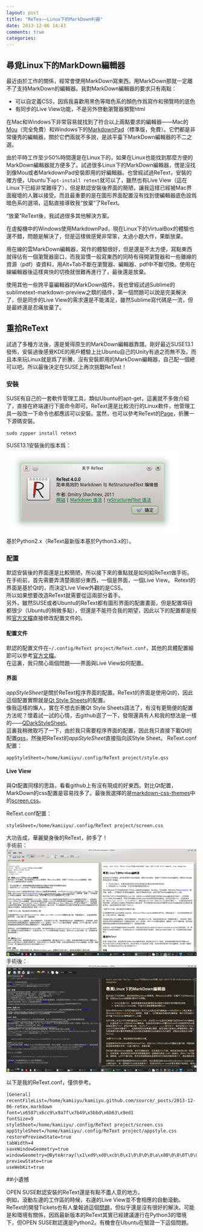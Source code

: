 ```yaml
---
layout: post
title: "ReTex——Linux下的MarkDown利器"
date: 2013-12-06 14:43
comments: true
categories: 
---
```

## 尋覓Linux下的MarkDown編輯器
最近由於工作的關係，經常會使用MarkDown寫東西。用MarkDown那就一定離不了支持MarkDown的編輯器。我對MarkDown編輯器的要求只有兩點：

* 可以自定義CSS，因爲我喜歡用黑色等暗色系的顏色作爲寫作和預覽時的底色
* 有同步的Live View功能，不是另外啓動瀏覽器預覽html

在Mac和Windows下非常容易就找到了符合以上兩點要求的編輯器——Mac的[Mou](http://mouapp.com/ "Mou")（完全免費）和Windows下的[MarkdownPad](http://markdownpad.com/ "MarkdownPad")（標準版，免費）。它們都是非常優秀的編輯器，關於它們兩就不多說，是該平臺下MarkDown編輯器的不二之選。  
  
由於平時工作至少50%時間還是在Linux下的，如果在Linux也能找到那麼方便的MarkDown編輯器就方便多了。試過很多Linux下的MarkDown編輯器，愣是沒找到像Mou或者MarkdownPad安裝即用的好編輯器。也曾經試過ReText，安裝的確方便，Ubuntu下`apt-install retext`就可以了，雖然也有Live View（這在Linux下已經非常難得了），但是默認安裝後界面的簡陋，讓我這樣已經被Mac界面寵壞的人難以接受。而且最重要的是在圖形界面配置沒有找到使編輯器底色設爲暗色系的選項，這點直接導致我“放棄”了ReText。  
  
“放棄”ReText後，我試過很多其他解決方案。  
  
在虛擬機中的Windows使用MarkdownPad，現在Linux下的VirtualBox的體驗也還不錯，問題是解決了，但是這樣做感覺非常笨，太過小題大作，果斷放棄。  
  
用在線的雲MarkDown編輯器，寫作的體驗很好，但是還是不太方便，寫點東西就得佔有一個瀏覽器窗口，而我習慣一般寫東西的同時有得開瀏覽器和一些離線的資源（pdf）查資料，用Alt+Tab不斷在瀏覽器、編輯器、pdf中不斷切換。使用在線編輯器後這樣爽快的切換就很難再進行了，最後還是放棄。  
  
使用其他一些誇平臺編輯器的MarkDown插件。我也曾經試過Sublime的sublimetext-markdown-preview之類的插件，第一個問題可以說是完美解決了，但是同步的Live View的需求還是不能滿足，雖然Sublime寫代碼是一流，但是最終還是忍痛放棄了。  
  
  
## 重拾ReText
試過了多種方法後，還是覺得原生的MarkDown編輯器靠譜。剛好最近SUSE13.1發佈，安裝過後感覺KDE的用戶體驗上比Ubuntu自己的Unity有過之而無不及。而且本來玩Linux就是爲了折騰，沒有安裝即用的MarkDown編輯器，自己配一個總可以吧。所以最後決定在SUSE上再次挑戰ReTest！  
  
### 安裝
SUSE有自己的一套軟件管理工具，類似Ubuntu的apt-get，這裏就不多做介紹了，直接在終端運行下面命令即可。ReText還是比較流行的Linux軟件，他管理工具一般改一下命令也都應該可以安裝。當然，也可以參考ReText的[Page](http://sourceforge.net/projects/retext/)，折騰一下源碼安裝。  

    sudo zypper install retext

SUSE13.1安裝後的版本爲：  
![版本](/images/2013-12-06-retex/version.png)  
基於Python2.x（ReText最新版本基於Python3.x的）。  

### 配置
默認安裝後的界面還是比較簡陋，所以接下來的重點就是如何給ReText做手術。  
在手術前，首先需要弄清楚兩部分東西，一個是界面，一個Live View。
Retext的界面是基於Qt的，而決定Live View外觀的是CSS。  
所以如果想要改造ReText就需要從這兩部分着手。  
另外，雖然SUSE或者Ubuntu的ReText都有圖形界面的配置畫面，但是配置項目都很少（Ubuntu的稍微多點），但還是不能符合我的期望，因此以下的配置都是按照[官方文檔](http://sourceforge.net/p/retext/wiki/Configuration%20file/)直接修改配置文件的。
  
#### 配置文件
默認的配置文件在`~/.config/ReText project/ReText.conf`，其他的具體配置細節可以參考[官方文檔](http://sourceforge.net/p/retext/wiki/Configuration%20file/)。  
在這裏，我只關心兩個問題——界面與Live View如何配置。  
  
#### 界面
*appStyleSheet*是關於ReText程序界面的配置。ReText的界面是使用Qt的，因此這個配置實際就是[Qt Style Sheets](http://qt-project.org/doc/qt-4.8/stylesheet.html)的配置。  
像我這樣的懶人，實在不想去折騰Qt Style Sheets語法了，有沒有更簡便的配置方法呢？懷着試一試的心情，去github逛了一下，發現還真有人和我的想法是一樣的——[QDarkStyleSheet](https://github.com/ColinDuquesnoy/QDarkStyleSheet)。  
這裏我稍微取巧了一下，由於我只需要程序界面的配置，因此我只直接下載Qt的配置[qss](https://github.com/ColinDuquesnoy/QDarkStyleSheet/blob/master/qdarkstyle/style.qss)，然後把ReText的*appStyleSheet*直接指向該Style Sheet。 
ReText.conf配置：   

    appStyleSheet=/home/kamiiyu/.config/ReText project/style.qss

#### Live View
與Qt配置同樣的思路，看看github上有沒有現成的好東西。對比Qt配置，MarkDown的css配置是容易找多了。最後我選擇的是[markdown-css-themes](https://github.com/jasonm23/markdown-css-themes)中的[screen.css](https://github.com/jasonm23/markdown-css-themes/blob/gh-pages/screen.css)。  

ReText.conf配置：

    styleSheet=/home/kamiiyu/.config/ReText project/screen.css

大功告成，華麗變身後的ReText，帥多了！  
手術前：  
![原始圖](/images/2013-12-06-retex/origin.png)
手術後：  
![完成圖](/images/2013-12-06-retex/all.png)

以下是我的ReText.conf，僅供參考。  

    [General]
    recentFileList=/home/kamiiyu/kamiiyu.github.com/source/_posts/2013-12-06-retex.markdown
    font=\x6587\x6cc9\x9a7f\x7b49\x5bbd\x6b63\x9ed1
    fontSize=9
    styleSheet=/home/kamiiyu/.config/ReText project/screen.css
    appStyleSheet=/home/kamiiyu/.config/ReText project/appstyle.css
    restorePreviewState=true
    tabWidth=4
    saveWindowGeometry=true
    windowGeometry=@ByteArray(\x1\xd9\xd0\xcb\0\x1\0\0\0\0\a\x80\0\0\0T\0\0\n\xa3\0\0\x2\xc6\0\0\a\x82\0\0\0k\0\0\n\xa1\0\0\x2\xc2\0\0\0\0\0\0)
    previewState=true
    useWebKit=true

##小遺憾

OPEN SUSE默認安裝的ReText還是有點不盡人意的地方。  
例如，滾動左邊的工作區的時候，右邊的Live View並不會相應的自動滾動。ReText的開發Tickets也有人彙報過這個[問題](http://sourceforge.net/p/retext/tickets/52/)，但似乎還是沒有很好的解決。可能是和環境有關係，因爲最新版本的ReText其實已經建議運行在Python3的環境下，但OPEN SUSE默認還是Python2。有機會在Ubuntu在驗證一下這個問題。  
